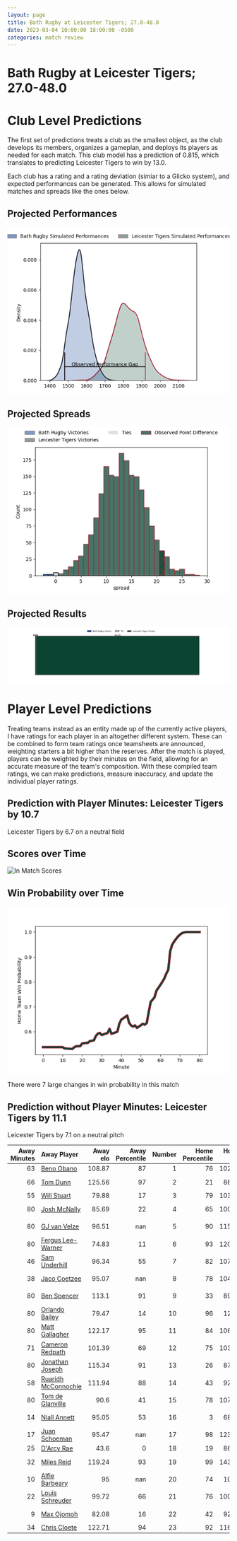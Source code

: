 ```yaml
---  
layout: page  
title: Bath Rugby at Leicester Tigers; 27.0-48.0  
date: 2023-03-04 10:00:00 18:00:00 -0500  
categories: match review  
---
```

# Bath Rugby at Leicester Tigers; 27.0-48.0

# Club Level Predictions


The first set of predictions treats a club as the smallest object, as the club develops its members, organizes a gameplan, and deploys its players as needed for each match. This club model has a prediction of 0.815, which translates to predicting Leicester Tigers to win by 13.0.

Each club has a rating and a rating deviation (simiar to a Glicko system), and expected performances can be generated. This allows for simulated matches and spreads like the ones below.
## Projected Performances


![Projected Performances](plots/performances_2023-03-04-LeicesterTigers-BathRugby.png)
## Projected Spreads


![Projected Spreads](plots/spreads_2023-03-04-LeicesterTigers-BathRugby.png)
## Projected Results


![Projected Results](plots/resultbar_2023-03-04-LeicesterTigers-BathRugby.png)
# Player Level Predictions


Treating teams instead as an entity made up of the currently active players, I have ratings for each player in an altogether different system. These can be combined to form team ratings once teamsheets are announced, weighting starters a bit higher than the reserves. After the match is played, players can be weighted by their minutes on the field, allowing for an accurate measure of the team's composition. With these compiled team ratings, we can make predictions, measure inaccuracy, and update the individual player ratings.
## Prediction with Player Minutes: Leicester Tigers by 10.7


Leicester Tigers by 6.7 on a neutral field
## Scores over Time


![In Match Scores](plots/recap_scores_2023-03-04-LeicesterTigers-BathRugby.png)
## Win Probability over Time


![In Match Predictions](plots/recap_prob_2023-03-04-LeicesterTigers-BathRugby.png)

There were 7 large changes in win probability in this match
## Prediction without Player Minutes: Leicester Tigers by 11.1


Leicester Tigers by 7.1 on a neutral pitch



|   Away Minutes | Away Player                                                           |   Away elo |   Away Percentile |   Number |   Home Percentile |   Home elo | Home Player                                                       |   Home Minutes |
|---------------:|:----------------------------------------------------------------------|-----------:|------------------:|---------:|------------------:|-----------:|:------------------------------------------------------------------|---------------:|
|             63 | [Beno Obano](..//playerfiles//BenoObano_cleaned.md)                   |     108.87 |                87 |        1 |                76 |     102.57 | [Tom West](..//playerfiles//TomWest_cleaned.md)                   |             55 |
|             66 | [Tom Dunn](..//playerfiles//TomDunn_cleaned.md)                       |     125.56 |                97 |        2 |                21 |      86.12 | [Julian Montoya](..//playerfiles//JulianMontoya_cleaned.md)       |             66 |
|             55 | [Will Stuart](..//playerfiles//WillStuart_cleaned.md)                 |      79.88 |                17 |        3 |                79 |     103.56 | [Joe Heyes](..//playerfiles//JoeHeyes_cleaned.md)                 |             58 |
|             80 | [Josh McNally](..//playerfiles//JoshMcNally_cleaned.md)               |      85.69 |                22 |        4 |                65 |     100.69 | [George Martin](..//playerfiles//GeorgeMartin_cleaned.md)         |             80 |
|             80 | [GJ van Velze](..//playerfiles//GJvanVelze_cleaned.md)                |      96.51 |               nan |        5 |                90 |     115.49 | [Cameron Henderson](..//playerfiles//CameronHenderson_cleaned.md) |             80 |
|             80 | [Fergus Lee-Warner](..//playerfiles//FergusLee-Warner_cleaned.md)     |      74.83 |                11 |        6 |                93 |     120.45 | [Hanro Liebenberg](..//playerfiles//HanroLiebenberg_cleaned.md)   |             52 |
|             46 | [Sam Underhill](..//playerfiles//SamUnderhill_cleaned.md)             |      96.34 |                55 |        7 |                82 |     107.71 | [Tommy Reffell](..//playerfiles//TommyReffell_cleaned.md)         |             58 |
|             38 | [Jaco Coetzee](..//playerfiles//JacoCoetzee_cleaned.md)               |      95.07 |               nan |        8 |                78 |     104.74 | [Jasper Wiese](..//playerfiles//JasperWiese_cleaned.md)           |             80 |
|             80 | [Ben Spencer](..//playerfiles//BenSpencer_cleaned.md)                 |     113.1  |                91 |        9 |                33 |      89.05 | [Ben Youngs](..//playerfiles//BenYoungs_cleaned.md)               |             71 |
|             80 | [Orlando Bailey](..//playerfiles//OrlandoBailey_cleaned.md)           |      79.47 |                14 |       10 |                96 |     127.8  | [Handre Pollard](..//playerfiles//HandrePollard_cleaned.md)       |             66 |
|             80 | [Matt Gallagher](..//playerfiles//MattGallagher_cleaned.md)           |     122.17 |                95 |       11 |                84 |     106.87 | [Harry Simmons](..//playerfiles//HarrySimmons_cleaned.md)         |             80 |
|             71 | [Cameron Redpath](..//playerfiles//CameronRedpath_cleaned.md)         |     101.39 |                69 |       12 |                75 |     103.92 | [Jimmy Gopperth](..//playerfiles//JimmyGopperth_cleaned.md)       |             46 |
|             80 | [Jonathan Joseph](..//playerfiles//JonathanJoseph_cleaned.md)         |     115.34 |                91 |       13 |                26 |      87.19 | [Matt Scott](..//playerfiles//MattScott_cleaned.md)               |             80 |
|             58 | [Ruaridh McConnochie](..//playerfiles//RuaridhMcConnochie_cleaned.md) |     111.94 |                88 |       14 |                43 |      92.62 | [Harry Potter](..//playerfiles//HarryPotter_cleaned.md)           |             80 |
|             80 | [Tom de Glanville](..//playerfiles//TomdeGlanville_cleaned.md)        |      90.6  |                41 |       15 |                78 |     107.17 | [Mike Brown](..//playerfiles//MikeBrown_cleaned.md)               |             80 |
|             14 | [Niall Annett](..//playerfiles//NiallAnnett_cleaned.md)               |      95.05 |                53 |       16 |                 3 |      68.22 | [Charlie Clare](..//playerfiles//CharlieClare_cleaned.md)         |             14 |
|             17 | [Juan Schoeman](..//playerfiles//JuanSchoeman_cleaned.md)             |      95.47 |               nan |       17 |                98 |     123.41 | [Francois van Wyk](..//playerfiles//FrancoisvanWyk_cleaned.md)    |             25 |
|             25 | [D'Arcy Rae](..//playerfiles//D'ArcyRae_cleaned.md)                   |      43.6  |                 0 |       18 |                19 |      86.41 | [Will Hurd](..//playerfiles//WillHurd_cleaned.md)                 |             22 |
|             32 | [Miles Reid](..//playerfiles//MilesReid_cleaned.md)                   |     119.24 |                93 |       19 |                99 |     143.96 | [Harry Wells](..//playerfiles//HarryWells_cleaned.md)             |             22 |
|             10 | [Alfie Barbeary](..//playerfiles//AlfieBarbeary_cleaned.md)           |      95    |               nan |       20 |                74 |     104.1  | [Olly Cracknell](..//playerfiles//OllyCracknell_cleaned.md)       |             28 |
|             22 | [Louis Schreuder](..//playerfiles//LouisSchreuder_cleaned.md)         |      99.72 |                66 |       21 |                76 |     100.24 | [Tom Whiteley](..//playerfiles//TomWhiteley_cleaned.md)           |              9 |
|              9 | [Max Ojomoh](..//playerfiles//MaxOjomoh_cleaned.md)                   |      82.08 |                16 |       22 |                42 |      92.96 | [Charlie Atkinson](..//playerfiles//CharlieAtkinson_cleaned.md)   |             14 |
|             34 | [Chris Cloete](..//playerfiles//ChrisCloete_cleaned.md)               |     122.71 |                94 |       23 |                92 |     116.03 | [Guy Porter](..//playerfiles//GuyPorter_cleaned.md)               |             34 |

